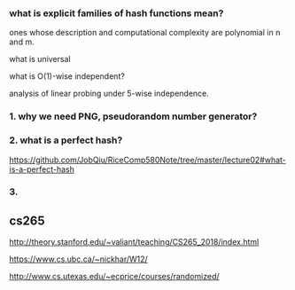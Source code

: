 ### what is explicit families of hash functions mean?

ones whose description and computational complexity are polynomial in n and m.

what is universal

what is O(1)-wise independent?

analysis of linear probing under 5-wise independence.





### 1. why we need PNG, pseudorandom number generator?


### 2. what is a perfect hash?


https://github.com/JobQiu/RiceComp580Note/tree/master/lecture02#what-is-a-perfect-hash

### 3.




## cs265

http://theory.stanford.edu/~valiant/teaching/CS265_2018/index.html


https://www.cs.ubc.ca/~nickhar/W12/

http://www.cs.utexas.edu/~ecprice/courses/randomized/
